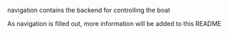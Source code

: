 navigation contains the backend for controlling the boat

As navigation is filled out, more information will be added to this README